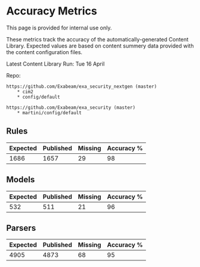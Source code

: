 Accuracy Metrics
================

This page is provided for internal use only.

These metrics track the accuracy of the automatically-generated Content Library.
Expected values are based on content summery data provided with the content configuration files.

Latest Content Library Run: Tue 16 April 

Repo: 
    
    https://github.com/Exabeam/exa_security_nextgen (master)
        * cim2
        * config/default
    
    https://github.com/Exabeam/exa_security (master)
        * martini/config/default
        


Rules
-----
| Expected | Published | Missing | Accuracy % |
| -------- | --------- | ------- | ---------- |
| 1686     | 1657      | 29      | 98         |


Models
------
| Expected | Published | Missing | Accuracy % |
| -------- | --------- | ------- | ---------- |
| 532      | 511       | 21      | 96         |


Parsers
-------
| Expected | Published | Missing | Accuracy % |
| -------- | --------- |---------|------------|
| 4905     | 4873      | 68      | 95         |

